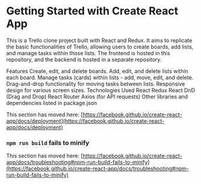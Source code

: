 # Getting Started with Create React App

This is a Trello clone project built with React and Redux. It aims to replicate the basic functionalities of Trello, allowing users to create boards, add lists, and manage tasks within those lists. The frontend is hosted in this repository, and the backend is hosted in a separate repository.



Features
Create, edit, and delete boards.
Add, edit, and delete lists within each board.
Manage tasks (cards) within lists - add, move, edit, and delete.
Drag-and-drop functionality for moving tasks between lists.
Responsive design for various screen sizes.
Technologies Used
React
Redux
React DnD (Drag and Drop)
React Router
Axios (for API requests)
Other libraries and dependencies listed in package.json

This section has moved here: [https://facebook.github.io/create-react-app/docs/deployment](https://facebook.github.io/create-react-app/docs/deployment)

### `npm run build` fails to minify

This section has moved here: [https://facebook.github.io/create-react-app/docs/troubleshooting#npm-run-build-fails-to-minify](https://facebook.github.io/create-react-app/docs/troubleshooting#npm-run-build-fails-to-minify)
